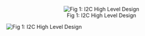 <figure style="text-align: center">
  <img
    src="/assets/i2c-architecture.png"
    alt="Fig 1: I2C High Level Design"
  />
  <figcaption>Fig 1: I2C High Level Design</figcaption>
</figure>

![Fig 1: I2C High Level Design](/assets/i2c-architecture.png)